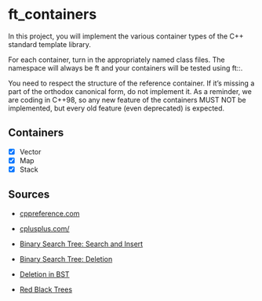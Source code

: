 # ft_containers

In this project, you will implement the various container types of the C++ standard template library.

For each container, turn in the appropriately named class files.
The namespace will always be ft and your containers will be tested using ft::<container>.

You need to respect the structure of the reference container. If it’s missing a part of the orthodox canonical form, do not implement it.
As a reminder, we are coding in C++98, so any new feature of the containers MUST NOT be implemented, but every old feature (even deprecated) is expected.

## Containers
 
- [x] Vector
- [x] Map
- [x] Stack
  
## Sources
  
  - [cppreference.com](https://en.cppreference.com/w/)
  - [cplusplus.com/](https://www.cplusplus.com/)
  
  - [Binary Search Tree: Search and Insert](https://www.tutorialspoint.com/binary-search-tree-search-and-insertion-operations-in-cplusplus)
  - [Binary Search Tree: Deletion](https://www.tutorialspoint.com/binary-search-tree-delete-operation-in-cplusplus)
  - [Deletion in BST](https://www.javatpoint.com/deletion-in-binary-search-tree)
  - [Red Black Trees](https://algorithmtutor.com/Data-Structures/Tree/Red-Black-Trees/)
